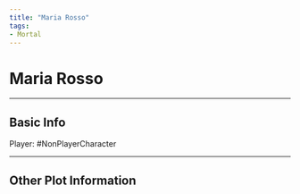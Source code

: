 ```yaml
---
title: "Maria Rosso"
tags:
- Mortal
---
```


# Maria Rosso
---
## Basic Info
Player: #NonPlayerCharacter 

---

## Other Plot Information
